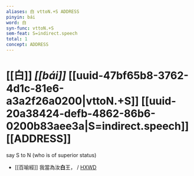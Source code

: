 ```yaml
---
aliases: 白 vttoN.+S ADDRESS
pinyin: bái
word: 白
syn-func: vttoN.+S
sem-feat: S=indirect.speech
total: 1
concept: ADDRESS 
---
```

# [[白]] *[[bái]]*  [[uuid-47bf65b8-3762-4d1c-81e6-a3a2f26a0200|vttoN.+S]] [[uuid-20a38424-defb-4862-86b6-0200b83aee3a|S=indirect.speech]] [[ADDRESS]]
say S to N (who is of superior status)
 - [[百喻經]] 我當為汝**白**王， / [HXWD](https://hxwd.org/textview.html?location=KR6b0066_T_002-0548a.62)